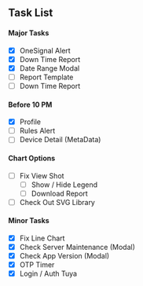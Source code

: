 ## Task List


#### Major Tasks
- [x] OneSignal Alert
- [x] Down Time Report
- [x] Date Range Modal
- [ ] Report Template
- [ ] Down Time Report

#### Before 10 PM
- [x] Profile
- [ ] Rules Alert
- [ ] Device Detail (MetaData)

#### Chart Options
- [ ] Fix View Shot
  - [ ] Show / Hide Legend
  - [ ] Download Report
- [ ] Check Out SVG Library

#### Minor Tasks
- [x] Fix Line Chart
- [x] Check Server Maintenance (Modal)
- [x] Check App Version (Modal)
- [x] OTP Timer
- [x] Login / Auth Tuya